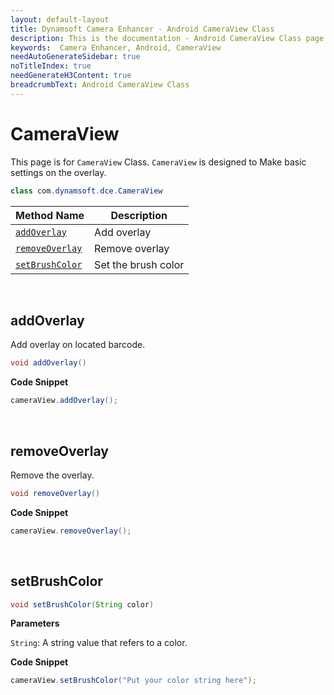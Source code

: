 ```yaml
---
layout: default-layout
title: Dynamsoft Camera Enhancer - Android CameraView Class
description: This is the documentation - Android CameraView Class page of Dynamsoft Camera Enhancer.
keywords:  Camera Enhancer, Android, CameraView
needAutoGenerateSidebar: true
noTitleIndex: true
needGenerateH3Content: true
breadcrumbText: Android CameraView Class
---
```


# CameraView

This page is for `CameraView` Class. `CameraView` is designed to Make basic settings on the overlay.

```java
class com.dynamsoft.dce.CameraView
```

| Method Name | Description |
|------|------|
| [`addOverlay`](#addoverlay) | Add overlay |
| [`removeOverlay`](#removeoverlay) | Remove overlay |
| [`setBrushColor`](#setbrushcolor) | Set the brush color |

&nbsp;

## addOverlay

Add overlay on located barcode.

```java
void addOverlay()
```

**Code Snippet**

```java
cameraView.addOverlay();
```

&nbsp;

## removeOverlay

Remove the overlay.

```java
void removeOverlay()
```

**Code Snippet**

```java
cameraView.removeOverlay();
```

&nbsp;

## setBrushColor

```java
void setBrushColor(String color)
```

**Parameters**

`String`: A string value that refers to a color.

**Code Snippet**

```java
cameraView.setBrushColor("Put your color string here");
```
